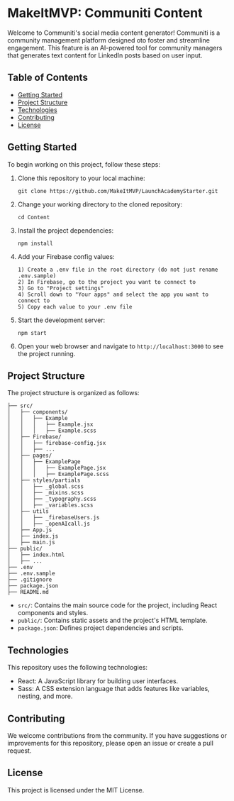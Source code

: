 
# MakeItMVP: Communiti Content

Welcome to Communiti's social media content generator! Communiti is a community management platform designed oto foster and streamline engagement. This feature is an AI-powered tool for community managers that generates text content for LinkedIn posts based on user input.

## Table of Contents

- [Getting Started](#getting-started)
- [Project Structure](#project-structure)
- [Technologies](#technologies)
- [Contributing](#contributing)
- [License](#license)

## Getting Started

To begin working on this project, follow these steps:

1. Clone this repository to your local machine:

   ```
   git clone https://github.com/MakeItMVP/LaunchAcademyStarter.git
   ```

2. Change your working directory to the cloned repository:

   ```
   cd Content
   ```

3. Install the project dependencies:

   ```
   npm install
   ```

4. Add your Firebase config values:

   ```
   1) Create a .env file in the root directory (do not just rename .env.sample)
   2) In Firebase, go to the project you want to connect to
   3) Go to "Project settings"
   4) Scroll down to "Your apps" and select the app you want to connect to
   5) Copy each value to your .env file
   ```

5. Start the development server:

   ```
   npm start
   ```

6. Open your web browser and navigate to `http://localhost:3000` to see the project running.


## Project Structure

The project structure is organized as follows:

```
├── src/
│   ├── components/
│   │   ├── Example
│   │   │   ├── Example.jsx
│   │   │   ├── Example.scss
│   ├── Firebase/
│   │   ├── firebase-config.jsx
│   │   ├── ...
│   ├── pages/
│   │   ├── ExamplePage
│   │   │   ├── ExamplePage.jsx
│   │   │   ├── ExamplePage.scss
│   ├── styles/partials
│   │   ├── _global.scss
│   │   ├── _mixins.scss
│   │   ├── _typography.scss
│   │   ├── _variables.scss
│   ├── utils
│   │   ├── _firebaseUsers.js
│   │   ├── _openAIcall.js
│   ├── App.js
│   ├── index.js
│   ├── main.js
├── public/
│   ├── index.html
│   ├── ...
├── .env
├── .env.sample
├── .gitignore
├── package.json
├── README.md
```

- `src/`: Contains the main source code for the project, including React components and styles.
- `public/`: Contains static assets and the project's HTML template.
- `package.json`: Defines project dependencies and scripts.


## Technologies

This repository uses the following technologies:

- React: A JavaScript library for building user interfaces.
- Sass: A CSS extension language that adds features like variables, nesting, and more.


## Contributing

We welcome contributions from the community. If you have suggestions or improvements for this repository, please open an issue or create a pull request. 

<!--- 
TODO: Add CONTRIBUTING file

For more information on how to contribute, stay tuned for our [CONTRIBUTING.md](CONTRIBUTING.md) file. 
--->

## License

This project is licensed under the MIT License.

<!--- 
TODO: Add LICENSE file
--->
